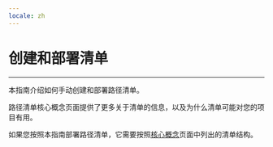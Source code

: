 ```yaml
---
locale: zh
---
```

# 创建和部署清单

---

本指南介绍如何手动创建和部署路径清单。

路径清单核心概念页面提供了更多关于清单的信息，以及为什么清单可能对您的项目有用。

如果您按照本指南部署路径清单，它需要按照[核心概念](https://cookbook.arweave.dev/concepts/manifests.html)页面中列出的清单结构。